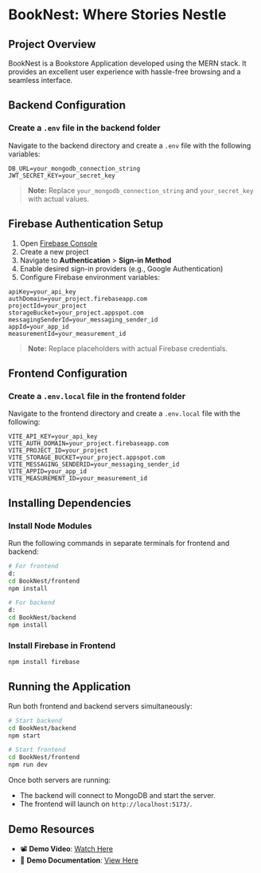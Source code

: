 # BookNest: Where Stories Nestle

## Project Overview
BookNest is a Bookstore Application developed using the MERN stack. It provides an excellent user experience with hassle-free browsing and a seamless interface.

## Backend Configuration
### Create a `.env` file in the backend folder
Navigate to the backend directory and create a `.env` file with the following variables:
```env
DB_URL=your_mongodb_connection_string
JWT_SECRET_KEY=your_secret_key
```
> **Note:** Replace `your_mongodb_connection_string` and `your_secret_key` with actual values.

## Firebase Authentication Setup
1. Open [Firebase Console](https://console.firebase.google.com/)
2. Create a new project
3. Navigate to **Authentication** > **Sign-in Method**
4. Enable desired sign-in providers (e.g., Google Authentication)
5. Configure Firebase environment variables:
```env
apiKey=your_api_key
authDomain=your_project.firebaseapp.com
projectId=your_project
storageBucket=your_project.appspot.com
messagingSenderId=your_messaging_sender_id
appId=your_app_id
measurementId=your_measurement_id
```
> **Note:** Replace placeholders with actual Firebase credentials.

## Frontend Configuration
### Create a `.env.local` file in the frontend folder
Navigate to the frontend directory and create a `.env.local` file with the following:
```env
VITE_API_KEY=your_api_key
VITE_AUTH_DOMAIN=your_project.firebaseapp.com
VITE_PROJECT_ID=your_project
VITE_STORAGE_BUCKET=your_project.appspot.com
VITE_MESSAGING_SENDERID=your_messaging_sender_id
VITE_APPID=your_app_id
VITE_MEASUREMENT_ID=your_measurement_id
```

## Installing Dependencies
### Install Node Modules
Run the following commands in separate terminals for frontend and backend:
```sh
# For frontend
d:
cd BookNest/frontend
npm install

# For backend
d:
cd BookNest/backend
npm install
```

### Install Firebase in Frontend
```sh
npm install firebase
```

## Running the Application
Run both frontend and backend servers simultaneously:
```sh
# Start backend
cd BookNest/backend
npm start

# Start frontend
cd BookNest/frontend
npm run dev
```
Once both servers are running:
- The backend will connect to MongoDB and start the server.
- The frontend will launch on `http://localhost:5173/`.

## Demo Resources
- 📽️ **Demo Video**: [Watch Here](https://drive.google.com/file/d/108qNPrnwPMjD7eSWat74uf7pVeYMxLbI/view?usp=sharing)
- 📄 **Demo Documentation**: [View Here](https://docs.google.com/document/d/1Gt8vcFrxZH6_WQRcmX9xa4zXGX8ryFn0/edit?usp=sharing&ouid=113778611771284704311&rtpof=true&sd=true)

